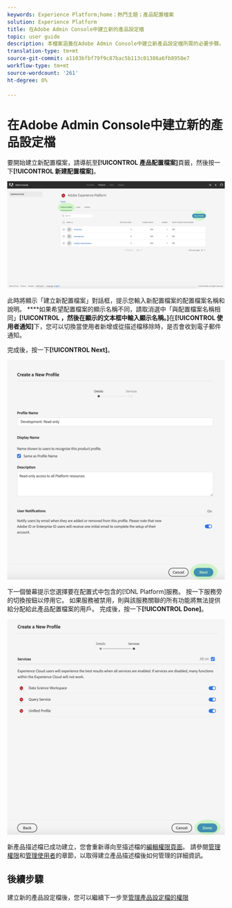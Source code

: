 ```yaml
---
keywords: Experience Platform;home；熱門主題；產品配置檔案
solution: Experience Platform
title: 在Adobe Admin Console中建立新的產品設定檔
topic: user guide
description: 本檔案涵蓋在Adobe Admin Console中建立新產品設定檔所需的必要步驟。 要開始建立新配置檔案，請導航至「產品配置檔案」頁籤，然後按一下「新建配置檔案」。
translation-type: tm+mt
source-git-commit: a1103bfbf79f9c87bac5b113c01386a6fb8950e7
workflow-type: tm+mt
source-wordcount: '261'
ht-degree: 0%

---
```



# 在Adobe Admin Console中建立新的產品設定檔

要開始建立新配置檔案，請導航至&#x200B;**[!UICONTROL 產品配置檔案]**&#x200B;頁籤，然後按一下&#x200B;**[!UICONTROL 新建配置檔案]**。

![new-profile-button](../images/new-profile-button.png)

此時將顯示「建立新配置檔案」對話框，提示您輸入新配置檔案的配置檔案名稱和說明。 ****&#x200B;如果希望配置檔案的顯示名稱不同，請取消選中「與配置檔案名稱相同」**[!UICONTROL ，然後在顯示的文本框中輸入顯示名稱。]**&#x200B;在&#x200B;**[!UICONTROL 使用者通知]**&#x200B;下，您可以切換當使用者新增或從描述檔移除時，是否會收到電子郵件通知。

完成後，按一下&#x200B;**[!UICONTROL Next]**。

![new-profile-details](../images/new-profile-details.png)

下一個螢幕提示您選擇要在配置式中包含的[!DNL Platform]服務。 按一下服務旁的切換按鈕以停用它。 如果服務被禁用，則與該服務關聯的所有功能將無法提供給分配給此產品配置檔案的用戶。 完成後，按一下&#x200B;**[!UICONTROL Done]**。

![new-profile-services](../images/new-profile-services.png)

新產品描述檔已成功建立，您會重新導向至描述檔的[編輯權限頁面](#edit-permissions)。 請參閱[管理權限](#manage-permissions-for-a-product-profile)和[管理使用者](#manage-users-for-a-product-profile)的章節，以取得建立產品描述檔後如何管理的詳細資訊。

## 後續步驟

建立新的產品設定檔後，您可以繼續下一步至[管理產品設定檔的權限](permissions.md)